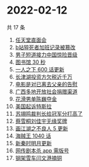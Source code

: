 # 2022-02-12

共 17 条

<!-- BEGIN -->
<!-- 最后更新时间 Sat Feb 12 2022 07:12:57 GMT+0800 (China Standard Time) -->

1. [任天堂直面会](https://www.zhihu.com/search?q=任天堂)
1. [b站猝死者加班记录被篡改](https://www.zhihu.com/search?q=b站猝死员工)
1. [男子短道接力中国惊险晋级](https://www.zhihu.com/search?q=短道速滑)
1. [图书馆 30 秒](https://www.zhihu.com/search?q=图书馆30秒)
1. [一人之下 600 话更新](https://www.zhihu.com/search?q=一人之下)
1. [长津湖投资方欠税近千万](https://www.zhihu.com/search?q=长津湖投资方)
1. [电影是对已离去父亲的告慰](https://www.zhihu.com/search?q=水门桥七连连长之子)
1. [广西多地开放社会捐赠渠道](https://www.zhihu.com/search?q=广西开放社会捐赠渠道)
1. [花滑男单陈巍夺金](https://www.zhihu.com/search?q=花样滑冰)
1. [美国起诉特斯拉](https://www.zhihu.com/search?q=美国起诉特斯拉)
1. [苏翊鸣裁判长给冠军分打高了](https://www.zhihu.com/search?q=苏翊鸣裁判长)
1. [蔡雪桐刘佳宇无缘奖牌](https://www.zhihu.com/search?q=单板滑雪)
1. [画江湖之不良人 5 更新](https://www.zhihu.com/search?q=画江湖)
1. [海贼王 1040 话](https://www.zhihu.com/search?q=海贼王)
1. [新秦时明月更新](https://www.zhihu.com/search?q=新秦时明月)
1. [网传剧本杀 app 需版号](https://www.zhihu.com/search?q=剧本杀)
1. [钢架雪车闫文港摘铜](https://www.zhihu.com/search?q=钢架雪车)

<!-- END -->
